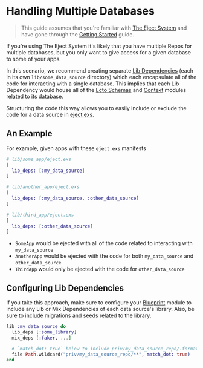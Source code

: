 # Handling Multiple Databases

> This guide assumes that you're familiar with [The Eject
> System](how-it-works.html) and have gone through the [Getting
> Started](#getting-started.html) guide.

If you're using The Eject System it's likely that you have multiple Repos for
multiple databases, but you only want to give access for a given database to
some of your apps.

In this scenario, we recommend creating separate [Lib
Dependencies](dependencies.html#lib-dependencies) (each in its own
`lib/some_data_source` directory) which each encapsulate all of the code for
interacting with a single database. This implies that each Lib Dependency
would house all of the [Ecto Schemas](https://hexdocs.pm/ecto/Ecto.Schema.html)
and [Context](https://hexdocs.pm/phoenix/contexts.html) modules related to its
database.

Structuring the code this way allows you to easily include or exclude the code
for a data source in [eject.exs](how-it-works.html#eject-exs-options).

## An Example

For example, given apps with these `eject.exs` manifests

```elixir
# lib/some_app/eject.exs
[
  lib_deps: [:my_data_source]
]
```

```elixir
# lib/another_app/eject.exs
[
  lib_deps: [:my_data_source, :other_data_source]
]
```

```elixir
# lib/third_app/eject.exs
[
  lib_deps: [:other_data_source]
]
```

- `SomeApp` would be ejected with all of the code related to interacting with `my_data_source`
- `AnotherApp` would be ejected with the code for both `my_data_source` and `other_data_source`
- `ThirdApp` would only be ejected with the code for `other_data_source`

## Configuring Lib Dependencies

If you take this approach, make sure to configure your [Blueprint](`Eject.Blueprint`) module
to include any Lib or Mix Dependencies of each data source's library. Also, be sure
to include migrations and seeds related to the library.

```elixir
lib :my_data_source do
  lib_deps [:some_library]
  mix_deps [:faker, ...]

  # `match_dot: true` below to include priv/my_data_source_repo/.formatter.exs
  file Path.wildcard("priv/my_data_source_repo/**", match_dot: true)
end
```

